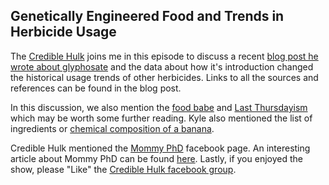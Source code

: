 ## Genetically Engineered Food and Trends in Herbicide Usage

The <a href="http://www.crediblehulk.org/">Credible Hulk</a> joins me in this episode to discuss a recent <a href="http://www.crediblehulk.org/index.php/2015/06/02/about-those-more-caustic-herbicides-that-glyphosate-helped-replace-by-credible-hulk/">blog post he wrote about glyphosate</a> and the data about how it's introduction changed the historical usage trends of other herbicides. Links to all the sources and references can be found in the blog post.

In this discussion, we also mention the <a href="https://www.sciencebasedmedicine.org/tag/food-babe/">food babe</a> and <a href="http://rationalwiki.org/wiki/Last_Thursdayism">Last Thursdayism</a> which may be worth some further reading. Kyle also mentioned the list of ingredients or <a href="https://jameskennedymonash.wordpress.com/2013/12/12/ingredients-of-an-all-natural-banana/">chemical composition of a banana</a>. 

Credible Hulk mentioned the <a href="https://www.facebook.com/MommyPhD">Mommy PhD</a> facebook page.  An interesting article about Mommy PhD can be found <a href="http://www.geneticliteracyproject.org/2015/03/12/scientistsarepeople-mommy-phd-on-proliferation-of-anti-gmo-death-and-rape-threats-against-scientists/">here</a>. Lastly, if you enjoyed the show, please "Like" the <a href="https://www.facebook.com/therealcrediblehulk">Credible Hulk facebook group</a>. 
